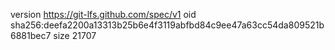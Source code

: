 version https://git-lfs.github.com/spec/v1
oid sha256:deefa2200a13313b25b6e4f3119abfbd84c9ee47a63cc54da809521b6881bec7
size 21707
